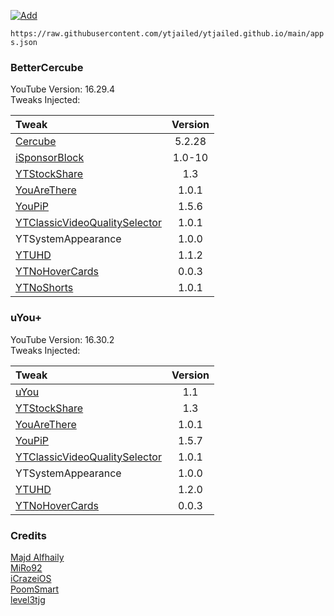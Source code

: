 [![Add](https://img.shields.io/badge/AltStore-Add%20This%20Source-brightgreen)](altstore://source?URL=https://raw.githubusercontent.com/ytjailed/ytjailed.github.io/main/apps.json)

`https://raw.githubusercontent.com/ytjailed/ytjailed.github.io/main/apps.json`

### BetterCercube
YouTube Version: 16.29.4<br/>
Tweaks Injected:

| Tweak | Version |
| :--- | :---: |
| [Cercube](https://apt.alfhaily.me/depictions/FDXO5R) | 5.2.28 |
| [iSponsorBlock](https://github.com/qnblackcat/iSponsorBlock) | 1.0-10 |
| [YTStockShare](https://github.com/iCrazeiOS/YTStockShare) | 1.3 |
| [YouAreThere](https://github.com/PoomSmart/YouAreThere) | 1.0.1 |
| [YouPiP](https://github.com/PoomSmart/YouPiP) | 1.5.6 |
| [YTClassicVideoQualitySelector](https://github.com/PoomSmart/YTClassicVideoQuality) | 1.0.1 |
| YTSystemAppearance | 1.0.0 |
| [YTUHD](https://github.com/PoomSmart/YTUHD) | 1.1.2 |
| [YTNoHoverCards](https://github.com/level3tjg/YTNoHoverCards) | 0.0.3 |
| [YTNoShorts](https://miro92.com/repo/depictions/?p=com.miro.ytnoshorts) | 1.0.1 |
  
### uYou+
YouTube Version: 16.30.2<br/>
Tweaks Injected:

| Tweak | Version |
| :--- | :---: |
| [uYou](https://miro92.com/repo/depictions/?p=com.miro.uyou) | 1.1 |
| [YTStockShare](https://github.com/iCrazeiOS/YTStockShare) | 1.3 |
| [YouAreThere](https://github.com/PoomSmart/YouAreThere) | 1.0.1 |
| [YouPiP](https://github.com/PoomSmart/YouPiP) | 1.5.7 |
| [YTClassicVideoQualitySelector](https://github.com/PoomSmart/YTClassicVideoQuality) | 1.0.1 |
| YTSystemAppearance | 1.0.0 |
| [YTUHD](https://github.com/PoomSmart/YTUHD) | 1.2.0 |
| [YTNoHoverCards](https://github.com/level3tjg/YTNoHoverCards) | 0.0.3 |
  
### Credits
[Majd Alfhaily](https://github.com/majd)<br/>
[MiRo92](https://github.com/MiRO92)<br/>
[iCrazeiOS](https://github.com/iCrazeiOS)<br/>
[PoomSmart](https://github.com/PoomSmart)<br/>
[level3tjg](https://github.com/level3tjg)
